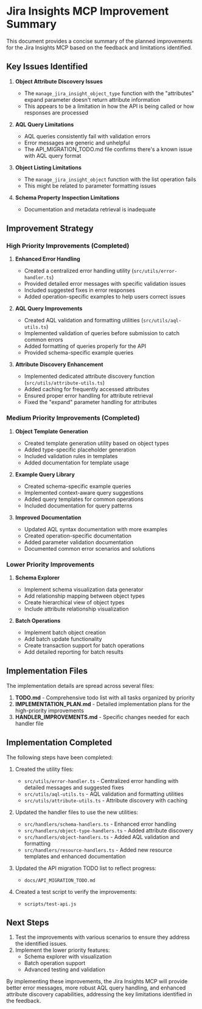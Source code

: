 # Jira Insights MCP Improvement Summary

This document provides a concise summary of the planned improvements for the Jira Insights MCP based on the feedback and limitations identified.

## Key Issues Identified

1. **Object Attribute Discovery Issues**
   - The `manage_jira_insight_object_type` function with the "attributes" expand parameter doesn't return attribute information
   - This appears to be a limitation in how the API is being called or how responses are processed

2. **AQL Query Limitations**
   - AQL queries consistently fail with validation errors
   - Error messages are generic and unhelpful
   - The API_MIGRATION_TODO.md file confirms there's a known issue with AQL query format

3. **Object Listing Limitations**
   - The `manage_jira_insight_object` function with the list operation fails
   - This might be related to parameter formatting issues

4. **Schema Property Inspection Limitations**
   - Documentation and metadata retrieval is inadequate

## Improvement Strategy

### High Priority Improvements (Completed)

1. **Enhanced Error Handling**
   - Created a centralized error handling utility (`src/utils/error-handler.ts`)
   - Provided detailed error messages with specific validation issues
   - Included suggested fixes in error responses
   - Added operation-specific examples to help users correct issues

2. **AQL Query Improvements**
   - Created AQL validation and formatting utilities (`src/utils/aql-utils.ts`)
   - Implemented validation of queries before submission to catch common errors
   - Added formatting of queries properly for the API
   - Provided schema-specific example queries

3. **Attribute Discovery Enhancement**
   - Implemented dedicated attribute discovery function (`src/utils/attribute-utils.ts`)
   - Added caching for frequently accessed attributes
   - Ensured proper error handling for attribute retrieval
   - Fixed the "expand" parameter handling for attributes

### Medium Priority Improvements (Completed)

1. **Object Template Generation**
   - Created template generation utility based on object types
   - Added type-specific placeholder generation
   - Included validation rules in templates
   - Added documentation for template usage

2. **Example Query Library**
   - Created schema-specific example queries
   - Implemented context-aware query suggestions
   - Added query templates for common operations
   - Included documentation for query patterns

3. **Improved Documentation**
   - Updated AQL syntax documentation with more examples
   - Created operation-specific documentation
   - Added parameter validation documentation
   - Documented common error scenarios and solutions

### Lower Priority Improvements

1. **Schema Explorer**
   - Implement schema visualization data generator
   - Add relationship mapping between object types
   - Create hierarchical view of object types
   - Include attribute relationship visualization

2. **Batch Operations**
   - Implement batch object creation
   - Add batch update functionality
   - Create transaction support for batch operations
   - Add detailed reporting for batch results

## Implementation Files

The implementation details are spread across several files:

1. **TODO.md** - Comprehensive todo list with all tasks organized by priority
2. **IMPLEMENTATION_PLAN.md** - Detailed implementation plans for the high-priority improvements
3. **HANDLER_IMPROVEMENTS.md** - Specific changes needed for each handler file

## Implementation Completed

The following steps have been completed:

1. Created the utility files:
   - `src/utils/error-handler.ts` - Centralized error handling with detailed messages and suggested fixes
   - `src/utils/aql-utils.ts` - AQL validation and formatting utilities
   - `src/utils/attribute-utils.ts` - Attribute discovery with caching

2. Updated the handler files to use the new utilities:
   - `src/handlers/schema-handlers.ts` - Enhanced error handling
   - `src/handlers/object-type-handlers.ts` - Added attribute discovery
   - `src/handlers/object-handlers.ts` - Added AQL validation and formatting
   - `src/handlers/resource-handlers.ts` - Added new resource templates and enhanced documentation

3. Updated the API migration TODO list to reflect progress:
   - `docs/API_MIGRATION_TODO.md`

4. Created a test script to verify the improvements:
   - `scripts/test-api.js`

## Next Steps

1. Test the improvements with various scenarios to ensure they address the identified issues.
2. Implement the lower priority features:
   - Schema explorer with visualization
   - Batch operation support
   - Advanced testing and validation

By implementing these improvements, the Jira Insights MCP will provide better error messages, more robust AQL query handling, and enhanced attribute discovery capabilities, addressing the key limitations identified in the feedback.
